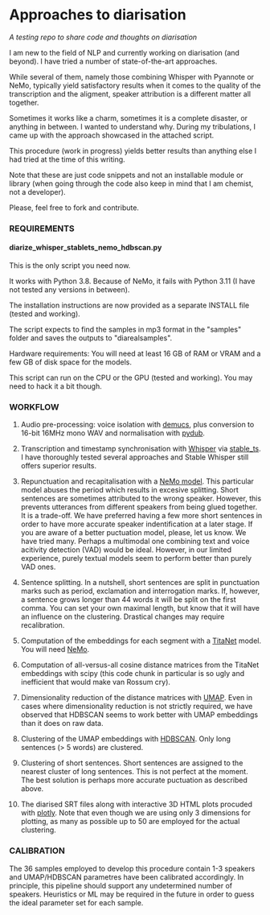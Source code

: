 # Approaches to diarisation

_A testing repo to share code and thoughts on diarisation_

I am new to the field of NLP and currently working on diarisation (and beyond). I have tried a number of state-of-the-art approaches. 

While several of them, namely those combining Whisper with Pyannote or NeMo, typically yield satisfactory results when it comes to the quality of the transcription and the aligment, speaker attribution is a different matter all together. 

Sometimes it works like a charm, sometimes it is a complete disaster, or anything in between. I wanted to understand why. During my tribulations, I came up with the approach showcased in the attached script.

This procedure (work in progress) yields better results than anything else I had tried at the time of this writing. 

Note that these are just code snippets and not an installable module or library (when going through the code also keep in mind that I am chemist, not a developer). 

Please, feel free to fork and contribute.

### REQUIREMENTS ###

#### diarize_whisper_stablets_nemo_hdbscan.py ####

This is the only script you need now.

It works with Python 3.8. Because of NeMo, it fails with Python 3.11 (I have not tested any versions in between).

The installation instructions are now provided as a separate INSTALL file (tested and working).

The script expects to find the samples in mp3 format in the "samples" folder and saves the outputs to "diarealsamples".

Hardware requirements: You will need at least 16 GB of RAM or VRAM and a few GB of disk space for the models. 

This script can run on the CPU or the GPU (tested and working). You may need to hack it a bit though.

### WORKFLOW ###

1. Audio pre-processing: voice isolation with [demucs](https://github.com/facebookresearch/demucs), plus conversion to 16-bit 16MHz mono WAV and normalisation with [pydub](https://github.com/jiaaro/pydub).
   
2. Transcription and timestamp synchronisation with [Whisper](https://github.com/openai/whisper) via [stable_ts](https://github.com/jianfch/stable-ts). I have thoroughly tested several approaches and Stable Whisper still offers superior results.

3. Repunctuation and recapitalisation with a [NeMo model](https://docs.nvidia.com/deeplearning/nemo/user-guide/docs/en/main/nlp/punctuation_and_capitalization.html). This particular model abuses the period which results in excesive splitting. Short sentences are sometimes attributed to the wrong speaker. However, this prevents utterances from different speakers from being glued together. It is a trade-off. We have preferred having a few more short sentences in order to have more accurate speaker indentification at a later stage. If you are aware of a better puctuation model, please, let us know. We have tried many. Perhaps a multimodal one combining text and voice acitivity detection (VAD) would be ideal. However, in our limited experience, purely textual models seem to perform better than purely VAD ones.
   
4. Sentence splitting. In a nutshell, short sentences are split in punctuation marks such as period, exclamation and interrogation marks. If, however, a sentence grows longer than 44 words it will be split on the first comma. You can set your own maximal length, but know that it will have an influence on the clustering. Drastical changes may require recalibration.

5. Computation of the embeddings for each segment with a [TitaNet](https://huggingface.co/nvidia/speakerverification_en_titanet_large) model. You will need [NeMo](https://github.com/NVIDIA/NeMo).

6. Computation of all-versus-all cosine distance matrices from the TitaNet embeddings with scipy (this code chunk in particular is so ugly and inefficient that would make van Rossum cry).

7. Dimensionality reduction of the distance matrices with [UMAP](https://github.com/lmcinnes/umap). Even in cases where dimensionality reduction is not strictly required, we have observed that HDBSCAN seems to work better with UMAP embeddings than it does on raw data. 

8. Clustering of the UMAP embeddings with [HDBSCAN](https://github.com/scikit-learn-contrib/hdbscan). Only long sentences (> 5 words) are clustered.
   
9. Clustering of short sentences. Short sentences are assigned to the nearest cluster of long sentences. This is not perfect at the moment. The best solution is perhaps more accurate puctuation as described above.

10. The diarised SRT files along with interactive 3D HTML plots procuded with [plotly](https://github.com/plotly/plotly.py). Note that even though we are using only 3 dimensions for plotting, as many as possible up to 50 are employed for the actual clustering.

### CALIBRATION ###

The 36 samples employed to develop this procedure contain 1-3 speakers and UMAP/HDBSCAN parametres have been calibrated accordingly. In principle, this pipeline should support any undetermined number of speakers. Heuristics or ML may be required in the future in order to guess the ideal parameter set for each sample. 
